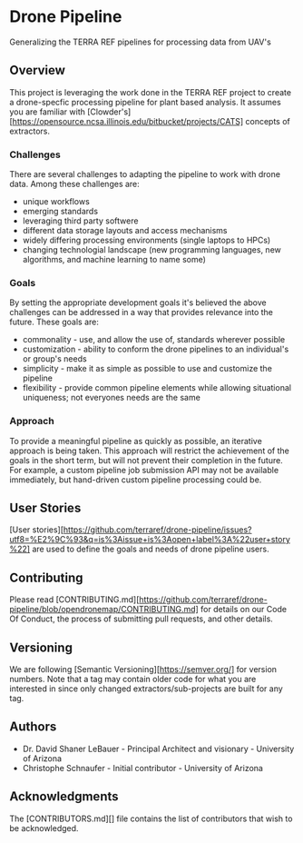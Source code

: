# Drone Pipeline

Generalizing the TERRA REF pipelines for processing data from UAV's

## Overview

This project is leveraging the work done in the TERRA REF project to create a drone-specfic processing pipeline for plant based analysis.
It assumes you are familiar with [Clowder's][https://opensource.ncsa.illinois.edu/bitbucket/projects/CATS] concepts of extractors.

### Challenges

There are several challenges to adapting the pipeline to work with drone data.
Among these challenges are:
* unique workflows
* emerging standards
* leveraging third party softwere
* different data storage layouts and access mechanisms
* widely differing processing environments (single laptops to HPCs)
* changing technologial landscape (new programming languages, new algorithms, and machine learning to name some)

### Goals

By setting the appropriate development goals it's believed the above challenges can be addressed in a way that provides relevance into the future.
These goals are:
* commonality - use, and allow the use of, standards wherever possible
* customization - ability to conform the drone pipelines to an individual's or group's needs
* simplicity - make it as simple as possible to use and customize the pipeline
* flexibility - provide common pipeline elements while allowing situational uniqueness; not everyones needs are the same

### Approach

To provide a meaningful pipeline as quickly as possible, an iterative approach is being taken.
This approach will restrict the achievement of the goals in the short term, but will not prevent their completion in the future.
For example, a custom pipeline job submission API may not be available immediately, but hand-driven custom pipeline processing could be.

## User Stories

[User stories][https://github.com/terraref/drone-pipeline/issues?utf8=%E2%9C%93&q=is%3Aissue+is%3Aopen+label%3A%22user+story%22] are used to define the goals and needs of drone pipeline users.

## Contributing

Please read [CONTRIBUTING.md][https://github.com/terraref/drone-pipeline/blob/opendronemap/CONTRIBUTING.md] for details on our Code Of Conduct, the process of submitting pull requests, and other details.

## Versioning 

We are following [Semantic Versioning][https://semver.org/] for version numbers. 
Note that a tag may contain older code for what you are interested in since only changed extractors/sub-projects are built for any tag.

## Authors

* Dr. David Shaner LeBauer - Principal Architect and visionary - University of Arizona
* Christophe Schnaufer - Initial contributor - University of Arizona

## Acknowledgments

The [CONTRIBUTORS.md][] file contains the list of contributors that wish to be acknowledged.
